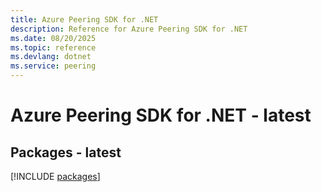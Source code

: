```yaml
---
title: Azure Peering SDK for .NET
description: Reference for Azure Peering SDK for .NET
ms.date: 08/20/2025
ms.topic: reference
ms.devlang: dotnet
ms.service: peering
---
```

# Azure Peering SDK for .NET - latest
## Packages - latest
[!INCLUDE [packages](peering-index.md)]